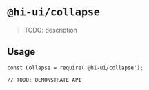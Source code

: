 # `@hi-ui/collapse`

> TODO: description

## Usage

```
const Collapse = require('@hi-ui/collapse');

// TODO: DEMONSTRATE API
```
